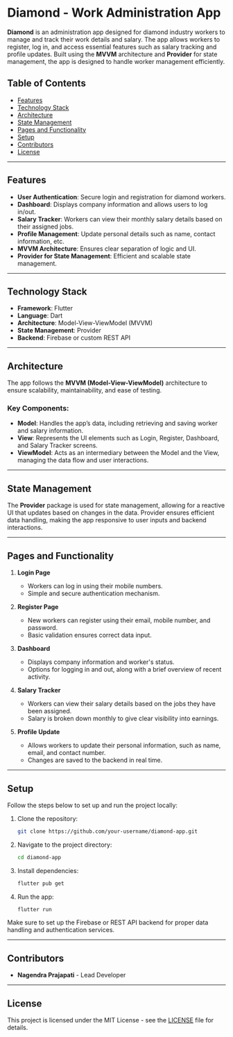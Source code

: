 # Diamond - Work Administration App

**Diamond** is an administration app designed for diamond industry workers to manage and track their work details and salary. The app allows workers to register, log in, and access essential features such as salary tracking and profile updates. Built using the **MVVM** architecture and **Provider** for state management, the app is designed to handle worker management efficiently.

## Table of Contents
- [Features](#features)
- [Technology Stack](#technology-stack)
- [Architecture](#architecture)
- [State Management](#state-management)
- [Pages and Functionality](#pages-and-functionality)
- [Setup](#setup)
- [Contributors](#contributors)
- [License](#license)

---

## Features
- **User Authentication**: Secure login and registration for diamond workers.
- **Dashboard**: Displays company information and allows users to log in/out.
- **Salary Tracker**: Workers can view their monthly salary details based on their assigned jobs.
- **Profile Management**: Update personal details such as name, contact information, etc.
- **MVVM Architecture**: Ensures clear separation of logic and UI.
- **Provider for State Management**: Efficient and scalable state management.

---

## Technology Stack
- **Framework**: Flutter
- **Language**: Dart
- **Architecture**: Model-View-ViewModel (MVVM)
- **State Management**: Provider
- **Backend**: Firebase or custom REST API

---

## Architecture
The app follows the **MVVM (Model-View-ViewModel)** architecture to ensure scalability, maintainability, and ease of testing.

### Key Components:
- **Model**: Handles the app’s data, including retrieving and saving worker and salary information.
- **View**: Represents the UI elements such as Login, Register, Dashboard, and Salary Tracker screens.
- **ViewModel**: Acts as an intermediary between the Model and the View, managing the data flow and user interactions.

---

## State Management
The **Provider** package is used for state management, allowing for a reactive UI that updates based on changes in the data. Provider ensures efficient data handling, making the app responsive to user inputs and backend interactions.

---

## Pages and Functionality

1. **Login Page**
   - Workers can log in using their mobile numbers.
   - Simple and secure authentication mechanism.

2. **Register Page**
   - New workers can register using their email, mobile number, and password.
   - Basic validation ensures correct data input.

3. **Dashboard**
   - Displays company information and worker's status.
   - Options for logging in and out, along with a brief overview of recent activity.

4. **Salary Tracker**
   - Workers can view their salary details based on the jobs they have been assigned.
   - Salary is broken down monthly to give clear visibility into earnings.

5. **Profile Update**
   - Allows workers to update their personal information, such as name, email, and contact number.
   - Changes are saved to the backend in real time.

---

## Setup
Follow the steps below to set up and run the project locally:

1. Clone the repository:
   ```bash
   git clone https://github.com/your-username/diamond-app.git
   ```

2. Navigate to the project directory:
   ```bash
   cd diamond-app
   ```

3. Install dependencies:
   ```bash
   flutter pub get
   ```

4. Run the app:
   ```bash
   flutter run
   ```

Make sure to set up the Firebase or REST API backend for proper data handling and authentication services.

---

## Contributors
- **Nagendra Prajapati** - Lead Developer

---

## License
This project is licensed under the MIT License - see the [LICENSE](LICENSE) file for details.
